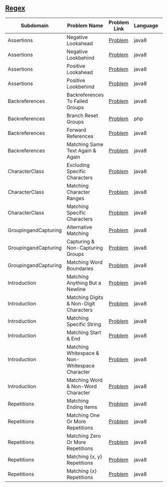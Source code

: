 ## [Regex](https://www.hackerrank.com/domains/regex)

|Subdomain|Problem Name|Problem Link|Language|Solution Link|
---|---|---|---|---
|Assertions|Negative Lookahead|[Problem](https://www.hackerrank.com/challenges/negative-lookahead/problem)|java8|[Solution](Assertions/NegativeLookahead.java)|
|Assertions|Negative Lookbehind|[Problem](https://www.hackerrank.com/challenges/negative-lookbehind/problem)|java8|[Solution](Assertions/NegativeLookbehind.java)|
|Assertions|Positive Lookahead|[Problem](https://www.hackerrank.com/challenges/positive-lookahead/problem)|java8|[Solution](Assertions/PositiveLookahead.java)|
|Assertions|Positive Lookbehind|[Problem](https://www.hackerrank.com/challenges/positive-lookbehind/problem)|java8|[Solution](Assertions/PositiveLookbehind.java)|
|Backreferences|Backreferences To Failed Groups|[Problem](https://www.hackerrank.com/challenges/backreferences-to-failed-groups/problem)|java8|[Solution](Backreferences/BackreferencesToFailedGroups.java)|
|Backreferences|Branch Reset Groups|[Problem](https://www.hackerrank.com/challenges/branch-reset-groups/problem)|php|[Solution](Backreferences/branch-reset-groups.php)|
|Backreferences|Forward References|[Problem](https://www.hackerrank.com/challenges/forward-references/problem)|java8|[Solution](Backreferences/ForwardReferences.java)|
|Backreferences|Matching Same Text Again & Again|[Problem](https://www.hackerrank.com/challenges/matching-same-text-again-again/problem)|java8|[Solution](Backreferences/MatchingSameTextAgain&Again.java)|
|CharacterClass|Excluding Specific Characters|[Problem](https://www.hackerrank.com/challenges/excluding-specific-characters/problem)|java8|[Solution](CharacterClass/ExcludingSpecificCharacters.java)|
|CharacterClass|Matching Character Ranges|[Problem](https://www.hackerrank.com/challenges/matching-range-of-characters/problem)|java8|[Solution](CharacterClass/MatchingCharacterRanges.java)|
|CharacterClass|Matching Specific Characters|[Problem](https://www.hackerrank.com/challenges/matching-specific-characters/problem)|java8|[Solution](CharacterClass/MatchingSpecificCharacters.java)|
|GroupingandCapturing|Alternative Matching|[Problem](https://www.hackerrank.com/challenges/alternative-matching/problem)|java8|[Solution](GroupingandCapturing/AlternativeMatching.java)|
|GroupingandCapturing|Capturing & Non-Capturing Groups|[Problem](https://www.hackerrank.com/challenges/capturing-non-capturing-groups/problem)|java8|[Solution](GroupingandCapturing/Capturing&Non-CapturingGroups.java)|
|GroupingandCapturing|Matching Word Boundaries|[Problem](https://www.hackerrank.com/challenges/matching-word-boundaries/problem)|java8|[Solution](GroupingandCapturing/MatchingWordBoundaries.java)|
|Introduction|Matching Anything But a Newline|[Problem](https://www.hackerrank.com/challenges/matching-anything-but-new-line/problem)|java8|[Solution](Introduction/MatchingAnythingButaNewline.java)|
|Introduction|Matching Digits & Non-Digit Characters|[Problem](https://www.hackerrank.com/challenges/matching-digits-non-digit-character/problem)|java8|[Solution](Introduction/MatchingDigits&Non-DigitCharacters.java)|
|Introduction|Matching Specific String|[Problem](https://www.hackerrank.com/challenges/matching-specific-string/problem)|java8|[Solution](Introduction/MatchingSpecificString.java)|
|Introduction|Matching Start & End|[Problem](https://www.hackerrank.com/challenges/matching-start-end/problem)|java8|[Solution](Introduction/MatchingStart&End.java)|
|Introduction|Matching Whitespace & Non-Whitespace Character|[Problem](https://www.hackerrank.com/challenges/matching-whitespace-non-whitespace-character/problem)|java8|[Solution](Introduction/MatchingWhitespace&Non-WhitespaceCharacter.java)|
|Introduction|Matching Word & Non-Word Character|[Problem](https://www.hackerrank.com/challenges/matching-word-non-word/problem)|java8|[Solution](Introduction/MatchingWord&Non-WordCharacter.java)|
|Repetitions|Matching Ending Items|[Problem](https://www.hackerrank.com/challenges/matching-ending-items/problem)|java8|[Solution](Repetitions/MatchingEndingItems.java)|
|Repetitions|Matching One Or More Repetitions|[Problem](https://www.hackerrank.com/challenges/matching-one-or-more-repititions/problem)|java8|[Solution](Repetitions/MatchingOneOrMoreRepetitions.java)|
|Repetitions|Matching Zero Or More Repetitions|[Problem](https://www.hackerrank.com/challenges/matching-zero-or-more-repetitions/problem)|java8|[Solution](Repetitions/MatchingZeroOrMoreRepetitions.java)|
|Repetitions|Matching {x, y} Repetitions|[Problem](https://www.hackerrank.com/challenges/matching-x-y-repetitions/problem)|java8|[Solution](Repetitions/Matching{x,y}Repetitions.java)|
|Repetitions|Matching {x} Repetitions|[Problem](https://www.hackerrank.com/challenges/matching-x-repetitions/problem)|java8|[Solution](Repetitions/Matching{x}Repetitions.java)|

